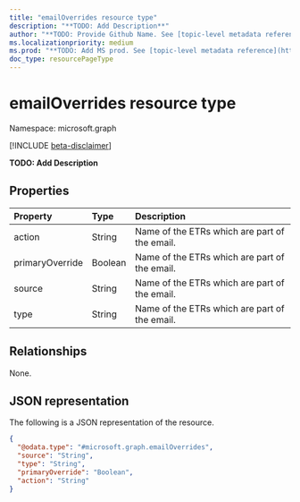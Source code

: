 ```yaml
---
title: "emailOverrides resource type"
description: "**TODO: Add Description**"
author: "**TODO: Provide Github Name. See [topic-level metadata reference](https://msgo.azurewebsites.net/add/document/guidelines/metadata.html#topic-level-metadata)**"
ms.localizationpriority: medium
ms.prod: "**TODO: Add MS prod. See [topic-level metadata reference](https://msgo.azurewebsites.net/add/document/guidelines/metadata.html#topic-level-metadata)**"
doc_type: resourcePageType
---
```


# emailOverrides resource type

Namespace: microsoft.graph

[!INCLUDE [beta-disclaimer](../../includes/beta-disclaimer.md)]

**TODO: Add Description**

## Properties
|Property|Type|Description|
|:---|:---|:---|
|action|String|Name of the ETRs which are part of the email.|
|primaryOverride|Boolean|Name of the ETRs which are part of the email.|
|source|String|Name of the ETRs which are part of the email.|
|type|String|Name of the ETRs which are part of the email.|

## Relationships
None.

## JSON representation
The following is a JSON representation of the resource.
<!-- {
  "blockType": "resource",
  "@odata.type": "microsoft.graph.emailOverrides"
}
-->
``` json
{
  "@odata.type": "#microsoft.graph.emailOverrides",
  "source": "String",
  "type": "String",
  "primaryOverride": "Boolean",
  "action": "String"
}
```


